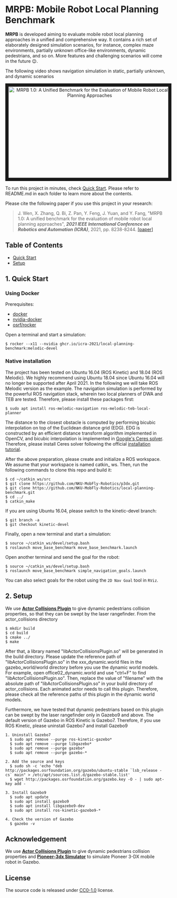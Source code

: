 # MRPB: Mobile Robot Local Planning Benchmark

**MRPB** is developed aiming to evaluate mobile robot local planning approaches in a unified and comprehensive way.
It contains a rich set of elaborately designed simulation scenarios, for instance, complex maze environments,
partially unknown office-like environments, dynamic pedestrians, and so on.
More features and challenging scenarios will come in the future :wink:.

The following video shows navigation simulation in static, partially unknown, and dynamic scenarios
<a href="https://youtu.be/X-N0Sf0-ODY" target="_blank"><div align=center><img src="https://upload-images.jianshu.io/upload_images/9115568-09461a7b58f21087.png?imageMogr2/auto-orient/strip%7CimageView2/2/w/1240"
alt="MRPB 1.0: A Unified Benchmark for the Evaluation of Mobile Robot Local Planning Approaches" width="512" height="288" border="10" /></div></a>

To run this project in minutes, check [Quick Start](#1-Quick-Start). Please refer to README.md in each folder to learn more about the contents.

Please cite the following paper if you use this project in your research:
> J. Wen, X. Zhang, Q. Bi, Z. Pan, Y. Feng, J. Yuan, and Y. Fang, "MRPB 1.0: A unified benchmark for the evaluation of mobile robot local planning approaches", ***2021 IEEE International Conference on Robotics and Automation (ICRA)***, 2021, pp. 8238-8244. [[paper]](https://ieeexplore.ieee.org/document/9561901)

## Table of Contents

* [Quick Start](#1-Quick-Start)
* [Setup](#2-Setup)

## 1. Quick Start

### Using Docker

Prerequisites:
* [docker](https://docs.docker.com/engine/install/ubuntu/)
* [nvidia-docker](https://docs.nvidia.com/datacenter/cloud-native/container-toolkit/install-guide.html)
* [osrf/rocker](https://github.com/osrf/rocker)

Open a terminal and start a simulation:
```
$ rocker --x11 --nvidia ghcr.io/icra-2021/local-planning-benchmark:melodic-devel
```

### Native installation

The project has been tested on Ubuntu 16.04 (ROS Kinetic) and 18.04 (ROS Melodic). We highly recommend using Ubuntu 18.04 since Ubuntu 16.04 will no longer be supported after April 2021. In the following we will take ROS Melodic version as the example. The navigation simulation is performed by the powerful ROS navigation stack, wherein two local planners of DWA and TEB are tested. Therefore, please install these packages first:

```
$ sudo apt install ros-melodic-navigation ros-melodic-teb-local-planner
```
The distance to the closest obstacle is computed by performing bicubic interpolation on top of the Euclidean distance grid (EDG). EDG is constructed by an efficient distance transform algorithm implemented in OpenCV, and bicubic interpolation is implemented in [Google's Ceres solver](http://ceres-solver.org/). Therefore, please install Ceres solver following the official [installation tutorial](http://ceres-solver.org/installation.html).

After the above preparation, please create and initialize a ROS workspace. We assume that your workspace is named catkin_ ws. Then, run the following commands to clone this repo and build it:

```
$ cd ~/catkin_ws/src
$ git clone https://github.com/NKU-MobFly-Robotics/p3dx.git
$ git clone https://github.com/NKU-MobFly-Robotics/local-planning-benchmark.git
$ cd ../
$ catkin_make
```
If you are using Ubuntu 16.04, please switch to the kinetic-devel branch:
```
$ git branch -a
$ git checkout kinetic-devel
```

Finally, open a new terminal and start a simulation:
```
$ source ~/catkin_ws/devel/setup.bash
$ roslaunch move_base_benchmark move_base_benchmark.launch
```
Open another terminal and send the goal for the robot:
```
$ source ~/catkin_ws/devel/setup.bash
$ roslaunch move_base_benchmark simple_navigation_goals.launch
```
You can also select goals for the robot using the ```2D Nav Goal``` tool in ```RViz```.

## 2. Setup

We use [**Actor Collisions Plugin**](https://github.com/osrf/gazebo/tree/gazebo11/examples/plugins/actor_collisions) to give dynamic pedestrians collision properties, so that they can be swept by the laser rangefinder. From the actor_collisions directory
```
$ mkdir build
$ cd build
$ cmake ../
$ make
```
After that, a library named "libActorCollisionsPlugin.so" will be generated in the build directory. Please update the reference path of "libActorCollisionsPlugin.so" in the xxx_dynamic.world files in the gazebo_world/world directory before you use the dynamic world models. For example, open office02_dynamic.world and use "ctrl+F" to find "libActorCollisionsPlugin.so". Then, replace the value of "filename" with the absolute path of "libActorCollisionsPlugin.so" in your build directory of actor_collisions. Each animated actor needs to call this plugin. Therefore, please check all the reference paths of this plugin in the dynamic world models.

Furthermore, we have tested that dynamic pedestrians based on this plugin can be swept by the laser rangefinder only in Gazebo9 and above. The default version of Gazebo in ROS Kinetic is Gazebo7. Therefore, if you use ROS Kinetic, please uninstall Gazebo7 and install Gazebo9
```
1. Uninstall Gazebo7
  $ sudo apt remove --purge ros-kinetic-gazebo*
  $ sudo apt remove --purge libgazebo*
  $ sudo apt remove --purge gazebo*
  $ sudo apt remove --purge gazebo-*

2. Add the source and keys
  $ sudo sh -c 'echo "deb http://packages.osrfoundation.org/gazebo/ubuntu-stable `lsb_release -cs` main" > /etc/apt/sources.list.d/gazebo-stable.list'
  $ wget http://packages.osrfoundation.org/gazebo.key -O - | sudo apt-key add -

3. Install Gazebo9
  $ sudo apt update
  $ sudo apt install gazebo9
  $ sudo apt install libgazebo9-dev
  $ sudo apt install ros-kinetic-gazebo9-*

4. Check the version of Gazebo
  $ gazebo -v
```

## Acknowledgement
  We use [**Actor Collisions Plugin**](https://github.com/osrf/gazebo/tree/gazebo11/examples/plugins/actor_collisions) to give dynamic pedestrians collision properties and [**Pioneer-3dx Simulator**](https://github.com/BruceChanJianLe/p3dx) to simulate Pioneer 3-DX mobile robot in Gazebo.

## License
The source code is released under [CC0-1.0](https://choosealicense.com/licenses/cc0-1.0/) license.
